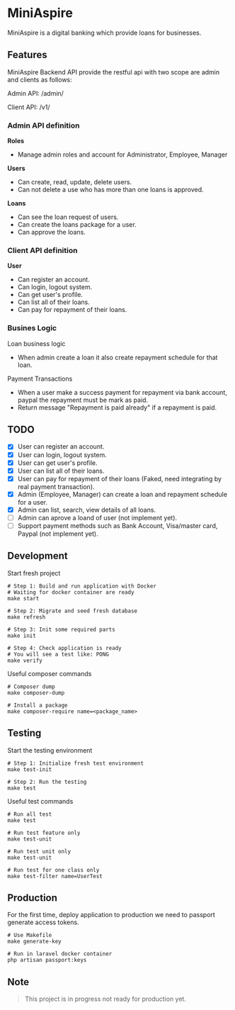 # MiniAspire

MiniAspire is a digital banking which provide loans for businesses.

## Features

MiniAspire Backend API provide the restful api with two scope are admin and clients as follows:

Admin API: /admin/

Client API: /v1/

### Admin API definition

**Roles**

- Manage admin roles and account for Administrator, Employee, Manager

**Users**

- Can create, read, update, delete users.
- Can not delete a use who has more than one loans is approved.

**Loans**

- Can see the loan request of users.
- Can create the loans package for a user.
- Can approve the loans.

### Client API definition

**User**

- Can register an account.
- Can login, logout system.
- Can get user's profile.
- Can list all of their loans.
- Can pay for repayment of their loans.

### Busines Logic

Loan business logic

- When admin create a loan it also create repayment schedule for that loan.

Payment Transactions

- When a user make a success payment for repayment via bank account, paypal the repayment must be mark as paid.
- Return message "Repayment is paid already" if a repayment is paid.

## TODO

- [x] User can register an account.
- [x] User can login, logout system. 
- [x] User can get user's profile.
- [x] User can list all of their loans.
- [x] User can pay for repayment of their loans (Faked, need integrating by real payment transaction).
- [x] Admin (Employee, Manager) can create a loan and repayment schedule for a user.
- [x] Admin can list, search, view details of all loans.
- [ ] Admin can aprove a loand of user (not implement yet). 
- [ ] Support payment methods such as Bank Account, Visa/master card, Paypal (not implement yet).

## Development

Start fresh project

```shell
# Step 1: Build and run application with Docker
# Waiting for docker container are ready
make start

# Step 2: Migrate and seed fresh database
make refresh

# Step 3: Init some required parts
make init

# Step 4: Check application is ready
# You will see a test like: PONG
make verify
```

Useful composer commands

```shell
# Composer dump
make composer-dump

# Install a package
make composer-require name=<package_name>
```

## Testing

Start the testing environment

```shell
# Step 1: Initialize fresh test environment
make test-init

# Step 2: Run the testing
make test
```

Useful test commands

```shell
# Run all test 
make test

# Run test feature only
make test-unit

# Run test unit only
make test-unit

# Run test for one class only
make test-filter name=UserTest
```

## Production

For the first time, deploy application to production we need to passport generate access tokens.

```shell
# Use Makefile
make generate-key

# Run in laravel docker container
php artisan passport:keys
```

## Note

> This project is in progress not ready for production yet.
